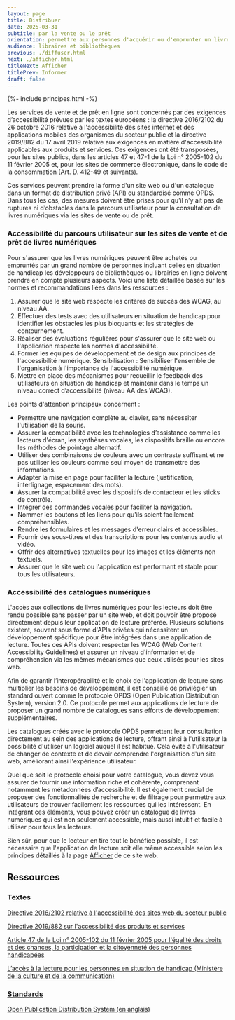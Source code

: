 ```yaml
---
layout: page
title: Distribuer
date: 2025-03-31
subtitle: par la vente ou le prêt
orientation: permettre aux personnes d'acquérir ou d'emprunter un livre numérique
audience: libraires et bibliothèques
previous: ./diffuser.html
next: ./afficher.html
titleNext: Afficher
titlePrev: Informer
draft: false
---
```


<div markdown="1" id="principes">

{%- include principes.html -%}

Les services de vente et de prêt en ligne sont concernés par des exigences d’accessibilité prévues par les textes européens : la directive 2016/2102 du 26 octobre 2016 relative à l'accessibilité des sites internet et des applications mobiles des organismes du secteur public et la directive 2019/882 du 17 avril 2019 relative aux exigences en matière d'accessibilité applicables aux produits et services. Ces exigences ont été transposées, pour les sites publics, dans les articles 47 et 47-1 de la Loi n° 2005-102 du 11 février 2005 et, pour les sites de commerce électronique, dans le code de la consommation (Art. D. 412-49 et suivants).

Ces services peuvent prendre la forme d'un site web ou d'un catalogue dans un format de distribution privé (API) ou standardisé comme OPDS. Dans tous les cas, des mesures doivent être prises pour qu’il n’y ait pas de ruptures ni d’obstacles dans le parcours utilisateur pour la consultation de livres numériques via les sites de vente ou de prêt.

<h3 id="sitesweb">Accessibilité du parcours utilisateur sur les sites de vente et de prêt de livres numériques</h3>

Pour s'assurer que les livres numériques peuvent être achetés ou empruntés par un grand nombre de personnes incluant celles en situation de handicap les développeurs de bibliothèques ou librairies en ligne doivent prendre en compte plusieurs aspects. Voici une liste détaillée basée sur les normes et recommandations liées dans les ressources :

1. Assurer que le site web respecte les critères de succès des WCAG, au niveau AA.
2. Effectuer des tests avec des utilisateurs en situation de handicap pour identifier les obstacles les plus bloquants et les stratégies de contournement.
3. Réaliser des évaluations régulières pour s'assurer que le site web ou l'application respecte les normes d'accessibilité.
4. Former les équipes de développement et de design aux principes de l'accessibilité numérique.
Sensibilisation : Sensibiliser l'ensemble de l'organisation à l'importance de l'accessibilité numérique.
5. Mettre en place des mécanismes pour recueillir le feedback des utilisateurs en situation de handicap et maintenir dans le temps un niveau correct d’accessibilité (niveau AA des WCAG).

Les points d'attention principaux concernent : 
* Permettre une navigation complète au clavier, sans nécessiter l'utilisation de la souris.
* Assurer la compatibilité avec les technologies d’assistance comme les lecteurs d'écran, les synthèses vocales, les dispositifs braille ou encore les méthodes de pointage alternatif.
* Utiliser des combinaisons de couleurs avec un contraste suffisant et ne pas utiliser les couleurs comme seul moyen de transmettre des informations.
* Adapter la mise en page pour faciliter la lecture (justification, interlignage, espacement des mots).
* Assurer la compatibilité avec les dispositifs de contacteur et les sticks de contrôle.
* Intégrer des commandes vocales pour faciliter la navigation.
* Nommer les boutons et les liens pour qu'ils soient facilement compréhensibles.
* Rendre les formulaires et les messages d'erreur clairs et accessibles.
* Fournir des sous-titres et des transcriptions pour les contenus audio et vidéo.
* Offrir des alternatives textuelles pour les images et les éléments non textuels.
* Assurer que le site web ou l'application est performant et stable pour tous les utilisateurs.

<h3 id="catalogues">Accessibilité des catalogues numériques</h3>

L'accès aux collections de livres numériques pour les lecteurs doit être rendu possible sans passer par un site web, et doit pouvoir être proposé directement depuis leur application de lecture préférée. Plusieurs solutions existent, souvent sous forme d'APIs privées qui nécessitent un développement spécifique pour être intégrées dans une application de lecture. Toutes ces APIs doivent respecter les WCAG (Web Content Accessibility Guidelines) et assurer un niveau d'information et de compréhension via les mêmes mécanismes que ceux utilisés pour les sites web.

Afin de garantir l’interopérabilité et le choix de l'application de lecture sans multiplier les besoins de développement, il est conseillé de privilégier un standard ouvert comme le protocole OPDS (Open Publication Distribution System), version 2.0. Ce protocole permet aux applications de lecture de proposer un grand nombre de catalogues sans efforts de développement supplémentaires.

Les catalogues créés avec le protocole OPDS permettent leur consultation directement au sein des applications de lecture, offrant ainsi à l'utilisateur la possibilité d'utiliser un logiciel auquel il est habitué. Cela évite à l'utilisateur de changer de contexte et de devoir comprendre l'organisation d'un site web, améliorant ainsi l'expérience utilisateur.

Quel que soit le protocole choisi pour votre catalogue, vous devez vous assurer de fournir une information riche et cohérente, comprenant notamment les métadonnées d’accessibilité. Il est également crucial de proposer des fonctionnalités de recherche et de filtrage pour permettre aux utilisateurs de trouver facilement les ressources qui les intéressent. En intégrant ces éléments, vous pouvez créer un catalogue de livres numériques qui est non seulement accessible, mais aussi intuitif et facile à utiliser pour tous les lecteurs.

Bien sûr, pour que le lecteur en tire tout le bénéfice possible, il est nécessaire que l'application de lecture soit elle même accessible selon les principes détaillés à la page [Afficher](https://www.lina25.fr/pages/afficher.html) de ce site web.  

</div>

<section  class="ressources" markdown="1">

<h2>Ressources</h2>
<h3>Textes</h3>

<a href="https://eur-lex.europa.eu/legal-content/FR/TXT/?uri=CELEX:32016L2102" class="link color_orange">Directive 2016/2102 relative à l'accessibilité des sites web du secteur public</a>

<a href="https://eur-lex.europa.eu/legal-content/FR/TXT/?uri=CELEX:32019L0882" class="link color_orange">Directive 2019/882 sur l'accessibilité des produits et services</a>

<a href="https://www.legifrance.gouv.fr/codes/section_lc/JORFTEXT000000809647/LEGISCTA000006125163/#LEGISCTA000006125163" class="link color_orange">Article 47 de la Loi n° 2005-102 du 11 février 2005 pour l'égalité des droits et des chances, la participation et la citoyenneté des personnes handicapées</a>

<a href="https://www.culture.gouv.fr/Thematiques/livre-et-lecture/le-livre-et-la-lecture-en-france2/accessibilite-du-livre-et-de-la-lecture2/l-acces-a-la-lecture-pour-les-personnes-en-situation-de-handicap">L’accès à la lecture pour les personnes en situation de handicap (Ministère de la culture et de la communication)

<h3>Standards</h3>

<a href="https://opds.io/" class="link color_orange"><span lang="en">Open Publication Distribution System</span> (en anglais)</a>

</section>